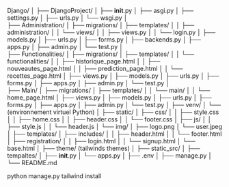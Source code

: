 Django/
│ 
├── DjangoProject/
│   ├── __init__.py
│   ├── asgi.py
│   ├── settings.py
│   ├── urls.py
│   └── wsgi.py
│    
├── Administration/
│   ├── migrations/
│   ├── templates/
│   │   ├── administration/
│   │   └── views/
│   │       ├── views.py
│   │       └── login.py
│   ├──  models.py
│   ├──  urls.py
│   ├──  forms.py
│   ├──  backends.py
│   ├──  apps.py
│   ├──  admin.py
│   └──  test.py
│    
├── Functionalities/
│   ├── migrations/
│   ├── templates/
│   │   └── functionalities/
│   │       ├── historique_page.html
│   │       ├── nouveautes_page.html
│   │       ├── prediction_page.html
│   │       └── recettes_page.html
│   ├──  views.py
│   ├──  models.py
│   ├──  urls.py
│   ├──  forms.py
│   ├──  apps.py
│   ├──  admin.py
│   └──  test.py
│    
├── Main/
│   ├── migrations/
│   ├── templates/
│   │   └── main/
│   │       └── home_page.html
│   ├── views.py
│   ├──  models.py
│   ├──  urls.py
│   ├──  forms.py
│   ├──  apps.py
│   ├──  admin.py
│   └──  test.py
│
├── venv/
│       └── (environnement virtuel Python)
│
├── static/
│   ├── css/
│   │   ├── style.css
│   │   ├── home.css
│   │   ├── header.css
│   │   └── footer.css
│   ├── js/
│   │   ├── style.js
│   │   └── header.js
│   └── img/
│       ├── logo.png
│       └── user.jpeg
│
├── templates/
│   ├── includes/
│   │   ├── header.html
│   │   └── footer.html
│   ├── registration/
│   │   ├── login.html
│   │   └── signup.html
│   └── base.html
│
├── theme/ (tailwinds themes)
│   ├── static_src/
│   ├── tempaltes/
│   ├── __init__.py
│   └── apps.py
│
├── .env
│
├── manage.py
│
└── README.md


python manage.py tailwind install